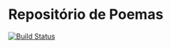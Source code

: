 # Repositório de Poemas

[![Build Status](https://travis-ci.org/olivia-olivia/olivia-olivia.github.io.svg?branch=master)](https://travis-ci.org/olivia-olivia/olivia-olivia.github.io.svg?branch=master)
